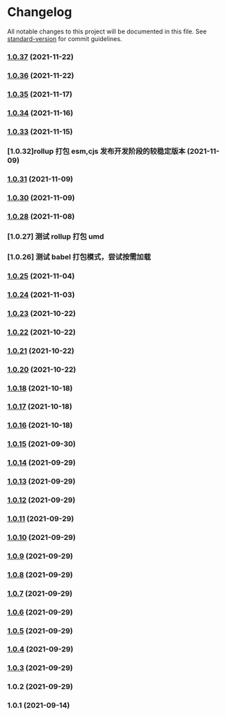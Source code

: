 # Changelog

All notable changes to this project will be documented in this file. See [standard-version](https://github.com/conventional-changelog/standard-version) for commit guidelines.

### [1.0.37](https://github.com/lbf911531/component-library/compare/v1.0.36...v1.0.37) (2021-11-22)

### [1.0.36](https://github.com/lbf911531/component-library/compare/v1.0.35...v1.0.36) (2021-11-22)

### [1.0.35](https://github.com/lbf911531/component-library/compare/v1.0.34...v1.0.35) (2021-11-17)

### [1.0.34](https://github.com/lbf911531/component-library/compare/v1.0.33...v1.0.34) (2021-11-16)

### [1.0.33](https://github.com/lbf911531/component-library/compare/v1.0.31...v1.0.33) (2021-11-15)

### [1.0.32]rollup 打包 esm,cjs 发布开发阶段的较稳定版本 (2021-11-09)

### [1.0.31](https://github.com/lbf911531/component-library/compare/v1.0.30...v1.0.31) (2021-11-09)

### [1.0.30](https://github.com/lbf911531/component-library/compare/v1.0.28...v1.0.30) (2021-11-09)

### [1.0.28](https://github.com/lbf911531/component-library/compare/v1.0.25...v1.0.28) (2021-11-08)

### [1.0.27] 测试 rollup 打包 umd

### [1.0.26] 测试 babel 打包模式，尝试按需加载

### [1.0.25](https://github.com/lbf911531/component-library/compare/v1.0.24...v1.0.25) (2021-11-04)

### [1.0.24](https://github.com/lbf911531/component-library/compare/v1.0.23...v1.0.24) (2021-11-03)

### [1.0.23](https://github.com/lbf911531/component-library/compare/v1.0.22...v1.0.23) (2021-10-22)

### [1.0.22](https://github.com/lbf911531/component-library/compare/v1.0.21...v1.0.22) (2021-10-22)

### [1.0.21](https://github.com/lbf911531/component-library/compare/v1.0.20...v1.0.21) (2021-10-22)

### [1.0.20](https://github.com/lbf911531/component-library/compare/v1.0.18...v1.0.20) (2021-10-22)

### [1.0.18](https://github.com/lbf911531/component-library/compare/v1.0.17...v1.0.18) (2021-10-18)

### [1.0.17](https://github.com/lbf911531/component-library/compare/v1.0.16...v1.0.17) (2021-10-18)

### [1.0.16](https://github.com/lbf911531/component-library/compare/v1.0.15...v1.0.16) (2021-10-18)

### [1.0.15](https://github.com/lbf911531/component-library/compare/v1.0.14...v1.0.15) (2021-09-30)

### [1.0.14](https://github.com/lbf911531/component-library/compare/v1.0.13...v1.0.14) (2021-09-29)

### [1.0.13](https://github.com/lbf911531/component-library/compare/v1.0.12...v1.0.13) (2021-09-29)

### [1.0.12](https://github.com/lbf911531/component-library/compare/v1.0.11...v1.0.12) (2021-09-29)

### [1.0.11](https://github.com/lbf911531/component-library/compare/v1.0.10...v1.0.11) (2021-09-29)

### [1.0.10](https://github.com/lbf911531/component-library/compare/v1.0.9...v1.0.10) (2021-09-29)

### [1.0.9](https://github.com/lbf911531/component-library/compare/v1.0.8...v1.0.9) (2021-09-29)

### [1.0.8](https://github.com/lbf911531/component-library/compare/v1.0.7...v1.0.8) (2021-09-29)

### [1.0.7](https://github.com/lbf911531/component-library/compare/v1.0.6...v1.0.7) (2021-09-29)

### [1.0.6](https://github.com/lbf911531/component-library/compare/v1.0.5...v1.0.6) (2021-09-29)

### [1.0.5](https://github.com/lbf911531/component-library/compare/v1.0.4...v1.0.5) (2021-09-29)

### [1.0.4](https://github.com/lbf911531/component-library/compare/v1.0.3...v1.0.4) (2021-09-29)

### [1.0.3](https://github.com/lbf911531/component-library/compare/v1.0.2...v1.0.3) (2021-09-29)

### 1.0.2 (2021-09-29)

### 1.0.1 (2021-09-14)
